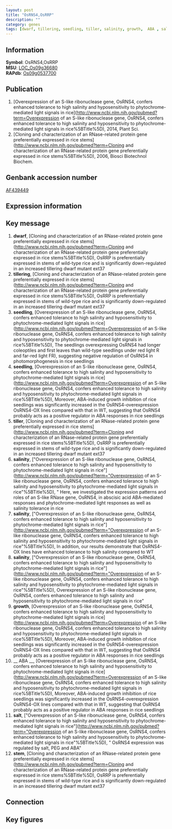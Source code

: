 ```yaml
---
layout: post
title: "OsRNS4,OsRRP"
description: ""
category: genes
tags: [dwarf, tillering, seedling, tiller, salinity, growth,  ABA , salt, stem]
---
```


## Information
__Symbol__: OsRNS4,OsRRP  
__MSU__: [LOC_Os09g36680](http://rice.plantbiology.msu.edu/cgi-bin/ORF_infopage.cgi?orf=LOC_Os09g36680)  
__RAPdb__: [Os09g0537700](http://rapdb.dna.affrc.go.jp/viewer/gbrowse_details/irgsp1?name=Os09g0537700)  

## Publication
1. [Overexpression of an S-like ribonuclease gene, OsRNS4, confers enhanced tolerance to high salinity and hyposensitivity to phytochrome-mediated light signals in rice](http://www.ncbi.nlm.nih.gov/pubmed?term=Overexpression of an S-like ribonuclease gene, OsRNS4, confers enhanced tolerance to high salinity and hyposensitivity to phytochrome-mediated light signals in rice%5BTitle%5D), 2014, Plant Sci.
2. [Cloning and characterization of an RNase-related protein gene preferentially expressed in rice stems](http://www.ncbi.nlm.nih.gov/pubmed?term=Cloning and characterization of an RNase-related protein gene preferentially expressed in rice stems%5BTitle%5D), 2006, Biosci Biotechnol Biochem.

## Genbank accession number
[AF439449](http://www.ncbi.nlm.nih.gov/nuccore/AF439449)  

## Expression information

## Key message
1. __dwarf__, [Cloning and characterization of an RNase-related protein gene preferentially expressed in rice stems](http://www.ncbi.nlm.nih.gov/pubmed?term=Cloning and characterization of an RNase-related protein gene preferentially expressed in rice stems%5BTitle%5D),  OsRRP is preferentially expressed in stems of wild-type rice and is significantly down-regulated in an increased tillering dwarf mutant ext37
2. __tillering__, [Cloning and characterization of an RNase-related protein gene preferentially expressed in rice stems](http://www.ncbi.nlm.nih.gov/pubmed?term=Cloning and characterization of an RNase-related protein gene preferentially expressed in rice stems%5BTitle%5D),  OsRRP is preferentially expressed in stems of wild-type rice and is significantly down-regulated in an increased tillering dwarf mutant ext37
3. __seedling__, [Overexpression of an S-like ribonuclease gene, OsRNS4, confers enhanced tolerance to high salinity and hyposensitivity to phytochrome-mediated light signals in rice](http://www.ncbi.nlm.nih.gov/pubmed?term=Overexpression of an S-like ribonuclease gene, OsRNS4, confers enhanced tolerance to high salinity and hyposensitivity to phytochrome-mediated light signals in rice%5BTitle%5D),  The seedlings overexpressing OsRNS4 had longer coleoptiles and first leaves than wild-type seedlings under red light R and far-red light FR), suggesting negative regulation of OsRNS4 in photomorphogenesis in rice seedlings
4. __seedling__, [Overexpression of an S-like ribonuclease gene, OsRNS4, confers enhanced tolerance to high salinity and hyposensitivity to phytochrome-mediated light signals in rice](http://www.ncbi.nlm.nih.gov/pubmed?term=Overexpression of an S-like ribonuclease gene, OsRNS4, confers enhanced tolerance to high salinity and hyposensitivity to phytochrome-mediated light signals in rice%5BTitle%5D),  Moreover, ABA-induced growth inhibition of rice seedlings was significantly increased in the OsRNS4-overexpression OsRNS4-OX lines compared with that in WT, suggesting that OsRNS4 probably acts as a positive regulator in ABA responses in rice seedlings
5. __tiller__, [Cloning and characterization of an RNase-related protein gene preferentially expressed in rice stems](http://www.ncbi.nlm.nih.gov/pubmed?term=Cloning and characterization of an RNase-related protein gene preferentially expressed in rice stems%5BTitle%5D),  OsRRP is preferentially expressed in stems of wild-type rice and is significantly down-regulated in an increased tillering dwarf mutant ext37
6. __salinity__, ["Overexpression of an S-like ribonuclease gene, OsRNS4, confers enhanced tolerance to high salinity and hyposensitivity to phytochrome-mediated light signals in rice"](http://www.ncbi.nlm.nih.gov/pubmed?term="Overexpression of an S-like ribonuclease gene, OsRNS4, confers enhanced tolerance to high salinity and hyposensitivity to phytochrome-mediated light signals in rice"%5BTitle%5D), " Here, we investigated the expression patterns and roles of an S-like RNase gene, OsRNS4, in abscisic acid ABA-mediated responses and phytochrome-mediated light responses as well as salinity tolerance in rice
7. __salinity__, ["Overexpression of an S-like ribonuclease gene, OsRNS4, confers enhanced tolerance to high salinity and hyposensitivity to phytochrome-mediated light signals in rice"](http://www.ncbi.nlm.nih.gov/pubmed?term="Overexpression of an S-like ribonuclease gene, OsRNS4, confers enhanced tolerance to high salinity and hyposensitivity to phytochrome-mediated light signals in rice"%5BTitle%5D),  In addition, our results demonstrate that OsRNS4-OX lines have enhanced tolerance to high salinity compared to WT
8. __salinity__, ["Overexpression of an S-like ribonuclease gene, OsRNS4, confers enhanced tolerance to high salinity and hyposensitivity to phytochrome-mediated light signals in rice"](http://www.ncbi.nlm.nih.gov/pubmed?term="Overexpression of an S-like ribonuclease gene, OsRNS4, confers enhanced tolerance to high salinity and hyposensitivity to phytochrome-mediated light signals in rice"%5BTitle%5D), Overexpression of an S-like ribonuclease gene, OsRNS4, confers enhanced tolerance to high salinity and hyposensitivity to phytochrome-mediated light signals in rice"
9. __growth__, [Overexpression of an S-like ribonuclease gene, OsRNS4, confers enhanced tolerance to high salinity and hyposensitivity to phytochrome-mediated light signals in rice](http://www.ncbi.nlm.nih.gov/pubmed?term=Overexpression of an S-like ribonuclease gene, OsRNS4, confers enhanced tolerance to high salinity and hyposensitivity to phytochrome-mediated light signals in rice%5BTitle%5D),  Moreover, ABA-induced growth inhibition of rice seedlings was significantly increased in the OsRNS4-overexpression OsRNS4-OX lines compared with that in WT, suggesting that OsRNS4 probably acts as a positive regulator in ABA responses in rice seedlings
10. __ ABA __, [Overexpression of an S-like ribonuclease gene, OsRNS4, confers enhanced tolerance to high salinity and hyposensitivity to phytochrome-mediated light signals in rice](http://www.ncbi.nlm.nih.gov/pubmed?term=Overexpression of an S-like ribonuclease gene, OsRNS4, confers enhanced tolerance to high salinity and hyposensitivity to phytochrome-mediated light signals in rice%5BTitle%5D),  Moreover, ABA-induced growth inhibition of rice seedlings was significantly increased in the OsRNS4-overexpression OsRNS4-OX lines compared with that in WT, suggesting that OsRNS4 probably acts as a positive regulator in ABA responses in rice seedlings
11. __salt__, ["Overexpression of an S-like ribonuclease gene, OsRNS4, confers enhanced tolerance to high salinity and hyposensitivity to phytochrome-mediated light signals in rice"](http://www.ncbi.nlm.nih.gov/pubmed?term="Overexpression of an S-like ribonuclease gene, OsRNS4, confers enhanced tolerance to high salinity and hyposensitivity to phytochrome-mediated light signals in rice"%5BTitle%5D), " OsRNS4 expression was regulated by salt, PEG and ABA"
12. __stem__, [Cloning and characterization of an RNase-related protein gene preferentially expressed in rice stems](http://www.ncbi.nlm.nih.gov/pubmed?term=Cloning and characterization of an RNase-related protein gene preferentially expressed in rice stems%5BTitle%5D),  OsRRP is preferentially expressed in stems of wild-type rice and is significantly down-regulated in an increased tillering dwarf mutant ext37

## Connection

## Key figures


